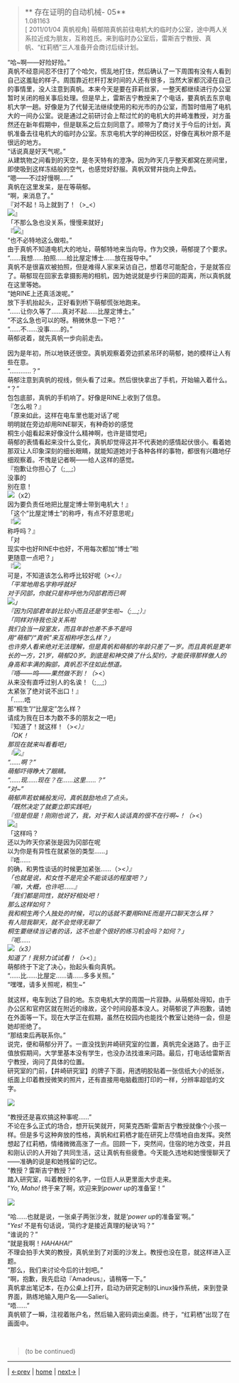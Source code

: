 > <big> ** 存在证明的自动机械- 05** </big>  
> 1.081163  
> [ 2011/01/04 真帆视角] 萌郁陪真帆前往电机大的临时办公室，途中两人关系拉近成为朋友，互称姓氏。来到临时办公室后，雷斯吉宁教授、真帆、“红莉栖”三人准备开会商讨后续计划。  

“哈~啊——好险好险。”  
真帆不经意间忍不住打了个哈欠，慌乱地打住，然后确认了一下周围有没有人看到自己这羞耻的样子。周围靠近栏杆打发时间的人还有很多，当然大家都沉浸在自己的事情里，没人注意到真帆。本来今天是要在菲莉丝家，一整天都继续进行办公室暂时关闭的相关事后处理。但是早上，雷斯吉宁教授来了个电话，要真帆去东京电机大学一趟。好像是为了代替无法继续使用的和光市的办公室，而暂时借用了电机大的一间办公室。说是通过之前研讨会上帮过忙的的电机大的井崎准教授，对方虽然还在新年假期中，但是联系之后立刻同意了。顺带为了商讨关于今后的计划，真帆准备去往电机大的临时办公室。东京电机大学的神田校区，好像在离秋叶原不是很远的地方。  
“话说真是好天气呢。”  
从建筑物之间看到的天空，是冬天特有的澄净。因为昨天几乎整天都窝在房间里，即使吸到这样冻结般的空气，也感觉好舒服。真帆双臂并拢向上伸去。  
“嗯——不过好慢啊……”  
真帆在这里发呆，是在等萌郁。  
“啊，来消息了。”  
『对不起！马上就到了！（>_<）  
 ![](../pics/emojis/Moeka-sorry.png)』  
「不那么急也没关系，慢慢来就好」  
『![](../pics/emojis/Faris-thanks.png)』  
“也不必特地这么做啦。”  
由于真帆不知道电机大的地址，萌郁特地来当向导。作为交换，萌郁提了个要求。  
“……我想……拍照……给比屋定博士……放在报导中。”  
真帆不是很喜欢被拍照，但是难得人家来采访自己，想着尽可能配合，于是就答应了。萌郁现在回家去拿摄影用的相机，因为她说就是步行来回的距离，所以真帆就在这里等她。  
“她RINE上还真活泼呢。”  
放下手机抬起头，正好看到桥下萌郁慌张地跑来。  
“……让你久等了……真对不起……比屋定博士。”  
“不这么急也可以的呀。稍微休息一下吧？”  
“……不……没事……的。”  
萌郁说着，就先真帆一步向前走去。  

因为是年初，所以地铁还很空。真帆观察着旁边抓紧吊环的萌郁，她的模样让人有些在意。  
“…………？”  
萌郁注意到真帆的视线，侧头看了过来。然后很快拿出了手机，开始输入着什么。  
“？”  
包包底部，真帆的手机响了。好像是RINE上收到了信息。  
『怎么啦？』  
「原来如此，这样在电车里也能对话了呢  
 明明就在旁边却用RINE聊天，有种奇妙的感觉  
 桐生小姐看起来好像没什么精神啊，也许是错觉吧」  
萌郁的表情看起来没什么变化，真帆却觉得这并不代表她的感情起伏很小。看着她那双让人印象深刻的细长眼睛，就能知道她对于各种各样的事物，都很有兴趣地仔细观察着。不愧是记者啊——给人这样的感觉。  
『抱歉让你担心了（;﹏;）  
 没事的  
别在意！  
![](../pics/emojis/Moeka-sorry.png)（x2）  
 因为要负责任地把比屋定博士带到电机大！』  
「这个“比屋定博士”的称呼，有点不好意思呢」  
『![](../pics/emojis/Okarin-ha.png)  
 称呼吗？』  
「对  
 现实中也好RINE中也好，不用每次都加“博士”啦  
 更随意一点吧？」  
『![](../pics/emojis/Moeka-sorry.png)  
 可是，不知道该怎么称呼比较好呢（>_<）』  
「平常地用名字称呼就好  
 对于冈部，你就只是称呼他为冈部君而已啊  
 ![](../pics/emojis/Bear-zenyang.png)」  
『因为冈部君年龄比较小而且还是学生啦~（;﹏;）』  
「同样对待我也没关系啦  
 我们会当一段室友，而且年龄也差不多不是吗  
 用“萌郁”/“真帆”来互相称呼怎么样？」  
也许旁人看来绝对无法理解，但是真帆和萌郁的年龄只差了一岁。而且真帆是更年长的一方，21岁，萌郁20岁。到底是和神交换了什么契约，才能获得那样傲人的身高和丰满的胸部，真帆忍不住如此想道。  
『唔——呜——果然做不到！（>_<）  
 从来没有直呼过别人的名诶！（;﹏;）  
 太紧张了绝对说不出口！』  
「……唔  
 那“桐生”/“比屋定”怎么样？  
 请成为我在日本为数不多的朋友之一吧」  
『知道了！就这样！（>_<）』  
「OK！  
 那现在就来叫看看吧」  
『![](../pics/emojis/Upa-shock.png)』  
“……啊？”  
萌郁吓得睁大了眼睛。  
“……现……现在？在……这里……？”  
“对~”  
萌郁声若蚊蝇般发问，真帆鼓励地点了点头。  
「既然决定了就要立即实践吧」  
『但是但是！刚刚也说了，我，对于和人谈话真的很不在行啊~！（>_<）  
 ![](../pics/emojis/Taru-xiezui.png)』  
「这样吗？  
 还以为昨天你紧张是因为冈部在呢  
 以为你是有异性在就紧张的类型……」  
『唔……  
 的确，和男性谈话的时候更加紧张……（>_<）』  
「也就是说，和女性不是完全不能谈话的程度吧？」  
『嘛，大概，也许吧……』  
「我们都是同性，就好好相处吧！  
 那么这样如何？  
 我和桐生两个人独处的时候，可以的话就不要用RINE而是开口聊天怎么样？  
 有人陪我聊天，就不会觉得无聊了  
 桐生要继续当记者的话，这不也是个很好的练习机会吗？如何？」  
『呃……  
 ![](../pics/emojis/Mayuri-wuyu.png)（x3）  
知道了！我努力试试看！（>_<）』  
萌郁终于下定了决心，抬起头看向真帆。  
“……比……比屋定……请……多多关照。”  
“嘿嘿，请多关照呢，桐生~”  

就这样，电车到达了目的地。东京电机大学的周围一片寂静。从萌郁处得知，由于办公区和官府区就在附近的缘故，这个时间段基本没人。对萌郁说了声抱歉，请她在外面等一下。现在大学正在假期，虽然在校园内也能找个教室让她待一会，但是她却拒绝了。  
“那结束后再联系你。”  
说完，便和萌郁分开了。一直没找到井崎研究室的位置，真帆完全迷路了。由于正值放假期间，大学里基本没有学生，也没办法找谁来问路。最后，打电话给雷斯吉宁教授，询问了具体的位置。  
研究室的门前，【井崎研究室】的牌子下面，用透明胶贴着一张信纸大小的纸张，纸面上印着教授微笑的照片，还有直接用电脑截图打印的一样，分辨率超低的文字。  

![](../pics/0079-1.png)

“教授还是喜欢搞这种事呢……”  
不论在多么正式的场合，想开玩笑就开，阿莱克西斯·雷斯吉宁教授就像个小孩一样。但是多亏这种奔放的性格，真帆和红莉栖才能在研究上尽情地自由发挥。突然想起了红莉栖，情绪微微高涨了一点。回顾一下，突然间，住宿的地方改变，并且和刚认识的人开始了共同生活，这让真帆有些疲惫。今天能久违地和她慢慢聊天了——准确的说是和她残留的记忆。  
“教授？雷斯吉宁教授？”  
踏入研究室，叫着教授的名字，一位巨人从更里面大步走来。  
“*Yo, Maho!* 终于来了啊，欢迎来到*power up*的准备室！”  

![](../pics/0079-2.png)

“哈……也就是说，一张桌子两张沙发，就是‘*power up*的准备室’啊。”  
“*Yes!* 不是有句话说，‘简约才是接近真理的秘诀’吗？”  
“谁说的？”  
“就是我啊！*HAHAHA!*”  
不理会拍手大笑的教授，真帆坐到了对面的沙发上。教授也没在意，就这样进入正题。  
“那么，我们来讨论今后的计划吧。”  
“啊，抱歉，我先启动『Amadeus』，请稍等一下。”  
真帆拿出笔记本，在办公桌上打开，启动为研究定制的Linux操作系统，来到登录界面，熟练地输入用户名——Salieri。  
“唔……”  
真帆顿了一瞬，注视着账户名，然后输入密码调出桌面。终于，“红莉栖”出现了在画面中。  


<br/>

> (to be continued)
---

| [←prev](./0078) | [home](../../) | [next→](./0080) |
